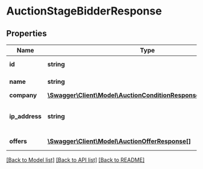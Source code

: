 # AuctionStageBidderResponse

## Properties
Name | Type | Description | Notes
------------ | ------------- | ------------- | -------------
**id** | **string** | ID of the bidder. | [optional] 
**name** | **string** | Name of the bidder. | [optional] 
**company** | [**\Swagger\Client\Model\AuctionConditionResponseBidderCompany**](AuctionConditionResponseBidderCompany.md) |  | [optional] 
**ip_address** | **string** | Connection IP Address of the bidder. | [optional] 
**offers** | [**\Swagger\Client\Model\AuctionOfferResponse[]**](AuctionOfferResponse.md) | Offers of the bidder. | [optional] 

[[Back to Model list]](../README.md#documentation-for-models) [[Back to API list]](../README.md#documentation-for-api-endpoints) [[Back to README]](../README.md)



